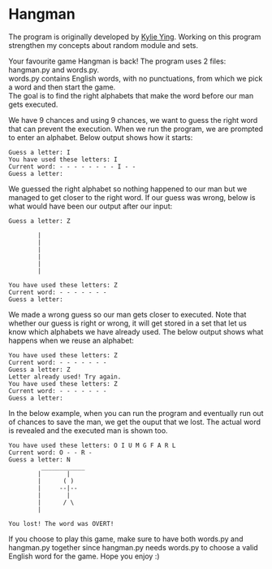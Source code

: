 # Hangman  

The program is originally developed by [Kylie Ying](https://www.youtube.com/watch?v=8ext9G7xspg). Working on this program strengthen my concepts about random module and sets.

Your favourite game Hangman is back! The program uses 2 files: hangman.py and words.py.  
words.py contains English words, with no punctuations, from which we pick a word and then start the game.  
The goal is to find the right alphabets that make the word before our man gets executed.  

We have 9 chances and using 9 chances, we want to guess the right word that can prevent the execution. When we run the program, we are prompted to enter an alphabet. Below output shows how it starts:  
```
Guess a letter: I
You have used these letters: I
Current word: - - - - - - - - I - -
Guess a letter:
```
We guessed the right alphabet so nothing happened to our man but we managed to get closer to the right word. If our guess was wrong, below is what would have been our output after our input:  
```
Guess a letter: Z

        |
        |
        |
        |
        |
        |

You have used these letters: Z
Current word: - - - - - - -
Guess a letter:
```
We made a wrong guess so our man gets closer to executed. Note that whether our guess is right or wrong, it will get stored in a set that let us know which alphabets we have already used. The below output shows what happens when we reuse an alphabet:  
```
You have used these letters: Z
Current word: - - - - - - -
Guess a letter: Z
Letter already used! Try again.
You have used these letters: Z
Current word: - - - - - - -
Guess a letter:
```

In the below example, when you can run the program and eventually run out of chances to save the man, we get the ouput that we lost. The actual word is revealed and the executed man is shown too.
```
You have used these letters: O I U M G F A R L
Current word: O - - R -
Guess a letter: N
         ____________
        |       |
        |      ( )
        |     --|--
        |       |
        |      / \
        |

You lost! The word was OVERT!
```  

If you choose to play this game, make sure to have both words.py and hangman.py together since hangman.py needs words.py to choose a valid English word for the game. Hope you enjoy :)
